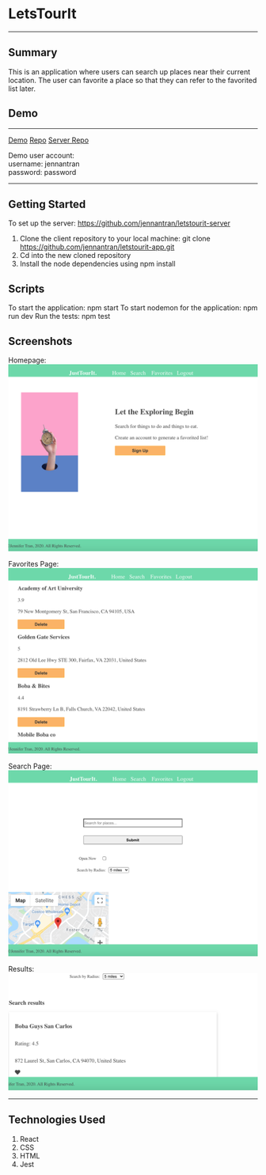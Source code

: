 LetsTourIt
========
* * *



Summary
-------

This is an application where users can search up places near their current location. The user can favorite a place so that they can refer to the favorited list later. 

Demo
----
* * *

[Demo](https://letstourit.jennantran.vercel.app)
[Repo](https://github.com/jennantran/letstourit-app)
[Server Repo](https://github.com/jennantran/letstourit-server)

Demo user account: </br>
username: jennantran </br>
password: password
* * *

Getting Started
---------------
To set up the server: https://github.com/jennantran/letstourit-server
1. Clone the client repository to your local machine: git clone https://github.com/jennantran/letstourit-app.git
2. Cd into the new cloned repository
3. Install the node dependencies using npm install

Scripts
-----------
To start the application: npm start
To start nodemon for the application: npm run dev
Run the tests: npm test

Screenshots
-----------
Homepage:
![homepage](image/Homepage.png)

Favorites Page:
![FavoritesPage](image/Favorites.png)

Search Page:
![Search Page](image/Searchpage.png)

Results: 
![Results](image/Searchresults.png)
* * *

Technologies Used
-----------------
1. React
2. CSS
3. HTML
4. Jest
